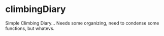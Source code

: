 # climbingDiary
Simple Climbing Diary... Needs some organizing, need to condense some functions, but whatevs. 
